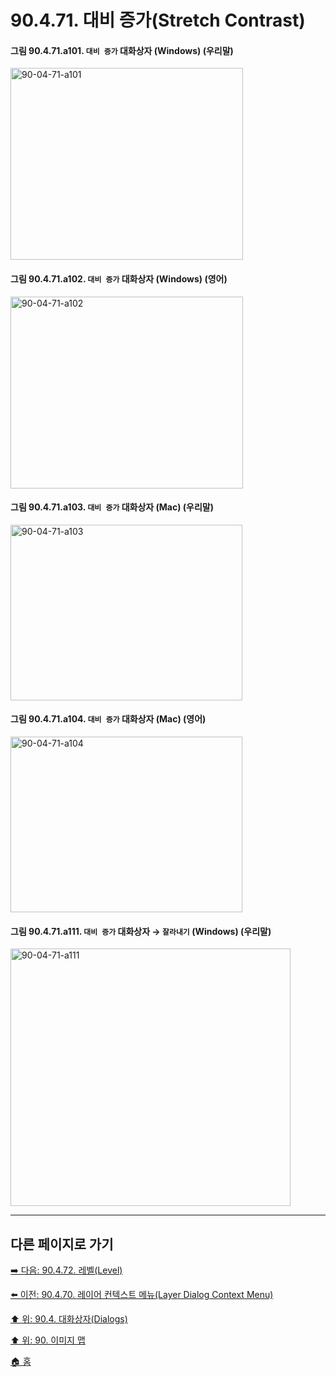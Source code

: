 # 90.4.71. 대비 증가(Stretch Contrast)

<a id="90-04-71-a101"></a>

#### 그림 90.4.71.a101. `대비 증가` 대화상자 (Windows) (우리말)
<img width="372" height="307" alt="90-04-71-a101" src="https://github.com/wonder13662/gimp/assets/15767104/a56a1a74-ae4f-478e-a979-8a52d7bc7241" />

<a id="90-04-71-a102"></a>

#### 그림 90.4.71.a102. `대비 증가` 대화상자 (Windows) (영어)
<img width="372" height="307" alt="90-04-71-a102" src="https://github.com/wonder13662/gimp/assets/15767104/89c59c19-e44a-4adf-add7-154d78740242" />

<a id="90-04-71-a103"></a>

#### 그림 90.4.71.a103. `대비 증가` 대화상자 (Mac) (우리말)
<img width="371" height="281" alt="90-04-71-a103" src="https://github.com/wonder13662/gimp/assets/15767104/9e799ca9-7ad7-4a1f-a0b5-f1515824a46c" />

<a id="90-04-71-a104"></a>

#### 그림 90.4.71.a104. `대비 증가` 대화상자 (Mac) (영어)
<img width="371" height="281" alt="90-04-71-a104" src="https://github.com/wonder13662/gimp/assets/15767104/da07bda7-63e6-4d7c-8d1c-516e68b43d6d" />

<a id="90-04-71-a111"></a>

#### 그림 90.4.71.a111. `대비 증가` 대화상자 → `잘라내기` (Windows) (우리말)
<img width="448" height="412" alt="90-04-71-a111" src="https://github.com/user-attachments/assets/4eb58c90-b514-4db4-9741-d72f6a48ef0b" />

***

## 다른 페이지로 가기

[➡️ 다음: 90.4.72. 레벨(Level)](./90-04-0072-level.md)

[⬅️ 이전: 90.4.70. 레이어 컨텍스트 메뉴(Layer Dialog Context Menu)](./90-04-0070-layer_dialog_context_menu.md)

[⬆️ 위: 90.4. 대화상자(Dialogs)](./90-04-0000-dialogs.md)

[⬆️ 위: 90. 이미지 맵](./90-00-image-map.md)

[🏠 홈](./00-home.md)
